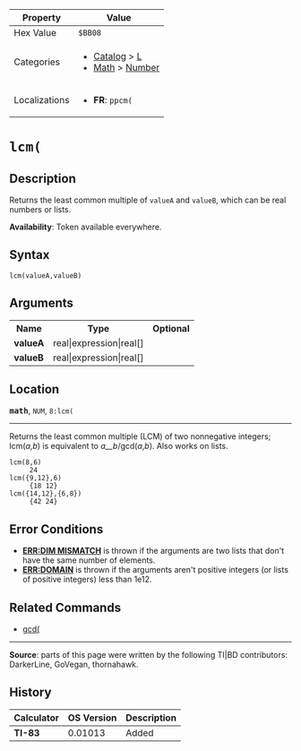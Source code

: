 | Property      | Value |
|---------------|-------|
| Hex Value     | `$BB08`|
| Categories    | <ul><li>[Catalog](<../categories/Catalog.md>) > [L](<../categories/Catalog.md#L>)</li><li>[Math](<../categories/Math.md>) > [Number](<../categories/Math.md#Number>)</li></ul> |
| Localizations | <ul><li><b>FR</b>: `ppcm(`</li></ul> |

# `lcm(`

## Description
Returns the least common multiple of `valueA` and `valueB`, which can be real numbers or lists.


<b>Availability</b>: Token available everywhere.

## Syntax
`lcm(valueA,valueB)`

## Arguments
<table>
<tr><th>Name</th><th>Type</th><th>Optional</th></tr>

<tr><td><b>valueA</b></td><td>real|expression|real[]</td><td></td></tr>

<tr><td><b>valueB</b></td><td>real|expression|real[]</td><td></td></tr>

</table>

## Location
<tt><kbd><b>math</b></kbd></tt>, `NUM`, `8:lcm(`
<hr>

Returns the least common multiple (LCM) of two nonnegative integers; lcm(_a_,_b_) is equivalent to _a__b_/gcd(_a_,_b_). Also works on lists.

```ti-basic
lcm(8,6)
     24
lcm({9,12},6)
     {18 12}
lcm({14,12},{6,8})
     {42 24}
```

## Error Conditions

*   **[ERR:DIM MISMATCH](errors#dimmismatch)** is thrown if the arguments are two lists that don't have the same number of elements.
*   **[ERR:DOMAIN](errors#domain)** is thrown if the arguments aren't positive integers (or lists of positive integers) less than 1e12.

## Related Commands

*   [gcd(](gcd\(.md)

* * *

**Source**: parts of this page were written by the following TI|BD contributors: DarkerLine, GoVegan, thornahawk.

## History
| Calculator | OS Version | Description |
|------------|------------|-------------|
| <b>TI-83</b> | 0.01013 | Added |


